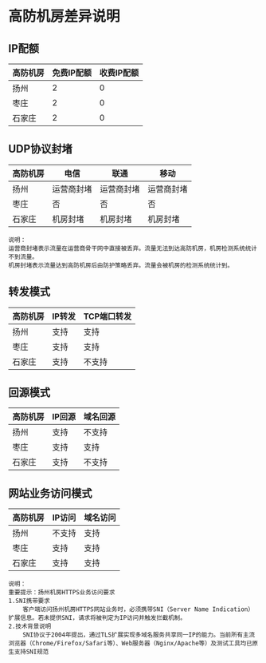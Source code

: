 

# 高防机房差异说明

## IP配额

| 高防机房     | 免费IP配额 | 收费IP配额 |
| -------- | ------ | ------ |
| 扬州 | 2      | 0      |
| 枣庄 | 2      | 0    |
| 石家庄 | 2 | 0 |


## UDP协议封堵

| 高防机房 | 电信       | 联通               | 移动               |
| -------- | ---------- | ------------------ | ------------------ |
| 扬州  | 运营商封堵 | 运营商封堵 | 运营商封堵 |
| 枣庄 | 否 | 否 | 否 |
| 石家庄 | 机房封堵 | 机房封堵 | 机房封堵 |

    说明：
    运营商封堵表示流量在运营商骨干网中直接被丢弃。流量无法到达高防机房，机房检测系统统计不到流量。
    机房封堵表示流量达到高防机房后由防护策略丢弃。流量会被机房的检测系统统计到。


## 转发模式

| 高防机房 | IP转发       | TCP端口转发               |
| -------- | ---------- | ------------------ |
| 扬州  | 支持 | 支持 |
| 枣庄 | 支持 | 支持 |
| 石家庄 | 支持 | 不支持 |


## 回源模式

| 高防机房 | IP回源       | 域名回源              |
| -------- | ---------- | ------------------ |
| 扬州  | 支持 | 不支持 |
| 枣庄 | 支持 | 支持 |
| 石家庄 | 支持 | 不支持 |


## 网站业务访问模式

| 高防机房 | IP访问       | 域名访问              |
| -------- | ---------- | ------------------ |
| 扬州  | 不支持 | 支持 |
| 枣庄 | 支持 | 支持 |
| 石家庄 | 支持 | 支持 |

    说明：
    重要提示：扬州机房HTTPS业务访问要求
    1.SNI携带要求
        客户端访问扬州机房HTTPS网站业务时，必须携带SNI（Server Name Indication）扩展信息。若未提供SNI，请求将被判定为IP访问并触发拦截机制。
    2.技术背景说明
        SNI协议于2004年提出，通过TLS扩展实现多域名服务共享同一IP的能力。当前所有主流浏览器（Chrome/Firefox/Safari等）、Web服务器（Nginx/Apache等）及测试工具均已原生支持SNI规范

